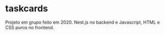 # taskcards
Projeto em grupo feito em 2020. Nest.js no backend e Javascript, HTML e CSS puros no frontend.
